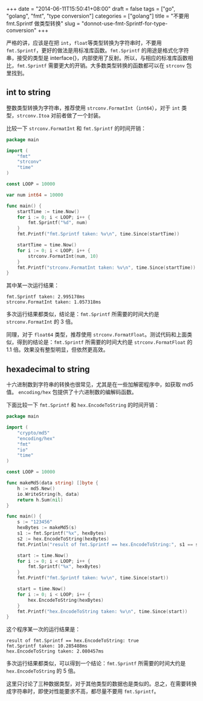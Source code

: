 +++
date = "2014-06-11T15:50:41+08:00"
draft = false
tags = ["go", "golang", "fmt", "type conversion"]
categories = ["golang"]
title = "不要用 fmt.Sprintf 做类型转换"
slug = "donnot-use-fmt-Sprintf-for-type-conversion"
+++

严格的讲，应该是在把 `int`，`float`等类型转换为字符串时，不要用 `fmt.Sprintf`，更好的做法是用标准库函数。`fmt.Sprintf` 的用途是格式化字符串，接受的类型是 interface{}，内部使用了反射。所以，与相应的标准库函数相比，`fmt.Sprintf` 需要更大的开销。大多数类型转换的函数都可以在 `strconv` 包里找到。

## int to string

整数类型转换为字符串，推荐使用 `strconv.FormatInt`（`int64`），对于 `int` 类型，`strconv.Itoa` 对前者做了一个封装。

比较一下 `strconv.FormatInt` 和 `fmt.Sprintf` 的时间开销：

```go
package main

import (
    "fmt"
    "strconv"
    "time"
)

const LOOP = 10000

var num int64 = 10000

func main() {
    startTime := time.Now()
    for i := 0; i < LOOP; i++ {
        fmt.Sprintf("%d", num)
    }
    fmt.Printf("fmt.Sprintf taken: %v\n", time.Since(startTime))

    startTime = time.Now()
    for i := 0; i < LOOP; i++ {
        strconv.FormatInt(num, 10)
    }
    fmt.Printf("strconv.FormatInt taken: %v\n", time.Since(startTime))
}
```

其中某一次运行结果：

```text
fmt.Sprintf taken: 2.995178ms
strconv.FormatInt taken: 1.057318ms
```

<!--more-->

多次运行结果都类似，结论是：`fmt.Sprintf` 所需要的时间大约是 `strconv.FormatInt` 的 3 倍。

同理，对于 `float64` 类型，推荐使用 `strconv.FormatFloat`。测试代码和上面类似，得到的结论是：`fmt.Sprintf` 所需要的时间大约是 `strconv.FormatFloat` 的 1.1 倍。效果没有整型明显，但依然更高效。

## hexadecimal to string

十六进制数到字符串的转换也很常见，尤其是在一些加解密程序中，如获取 md5 值。 `encoding/hex` 包提供了十六进制数的编解码函数。

下面比较一下 `fmt.Sprintf` 和 `hex.EncodeToString` 的时间开销：

```go
package main

import (
    "crypto/md5"
    "encoding/hex"
    "fmt"
    "io"
    "time"
)

const LOOP = 10000

func makeMd5(data string) []byte {
    h := md5.New()
    io.WriteString(h, data)
    return h.Sum(nil)
}

func main() {
    s := "123456"
    hexBytes := makeMd5(s)
    s1 := fmt.Sprintf("%x", hexBytes)
    s2 := hex.EncodeToString(hexBytes)
    fmt.Println("result of fmt.Sprintf == hex.EncodeToString:", s1 == s2) // 确保结果一致

    start := time.Now()
    for i := 0; i < LOOP; i++ {
        fmt.Sprintf("%x", hexBytes)
    }
    fmt.Printf("fmt.Sprintf taken: %v\n", time.Since(start))

    start = time.Now()
    for i := 0; i < LOOP; i++ {
        hex.EncodeToString(hexBytes)
    }
    fmt.Printf("hex.EncodeToString taken: %v\n", time.Since(start))
}
```

这个程序某一次的运行结果是：

```text
result of fmt.Sprintf == hex.EncodeToString: true
fmt.Sprintf taken: 10.285488ms
hex.EncodeToString taken: 2.080457ms
```

多次运行结果都类似，可以得到一个结论：`fmt.Sprintf` 所需要的时间大约是 `hex.EncodeToString` 的 5 倍。

这里只讨论了三种数据类型，对于其他类型的数据也是类似的。总之，在需要转换成字符串时，即使对性能要求不高，都尽量不要用 `fmt.Sprintf`。

